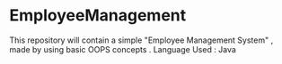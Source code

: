 # EmployeeManagement
This repository will contain a simple "Employee Management System" , made by using basic OOPS concepts .
Language Used : Java 
